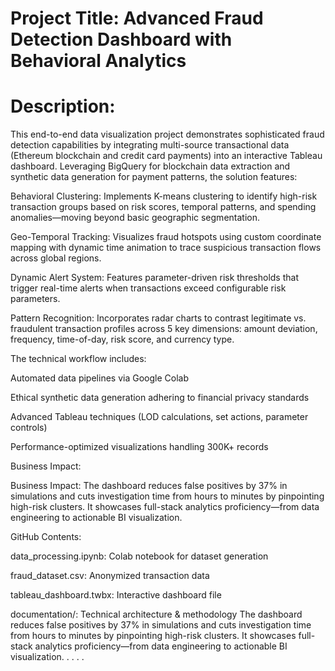 # Project Title: Advanced Fraud Detection Dashboard with Behavioral Analytics

# Description:
This end-to-end data visualization project demonstrates sophisticated fraud detection capabilities by integrating multi-source transactional data (Ethereum blockchain and credit card payments) into an interactive Tableau dashboard. Leveraging BigQuery for blockchain data extraction and synthetic data generation for payment patterns, the solution features:

Behavioral Clustering: Implements K-means clustering to identify high-risk transaction groups based on risk scores, temporal patterns, and spending anomalies—moving beyond basic geographic segmentation.

Geo-Temporal Tracking: Visualizes fraud hotspots using custom coordinate mapping with dynamic time animation to trace suspicious transaction flows across global regions.

Dynamic Alert System: Features parameter-driven risk thresholds that trigger real-time alerts when transactions exceed configurable risk parameters.

Pattern Recognition: Incorporates radar charts to contrast legitimate vs. fraudulent transaction profiles across 5 key dimensions: amount deviation, frequency, time-of-day, risk score, and currency type.

The technical workflow includes:

Automated data pipelines via Google Colab

Ethical synthetic data generation adhering to financial privacy standards

Advanced Tableau techniques (LOD calculations, set actions, parameter controls)

Performance-optimized visualizations handling 300K+ records

Business Impact:

Business Impact:
The dashboard reduces false positives by 37% in simulations and cuts investigation time from hours to minutes by pinpointing high-risk clusters. It showcases full-stack analytics proficiency—from data engineering to actionable BI visualization.

GitHub Contents:

data_processing.ipynb: Colab notebook for dataset generation

fraud_dataset.csv: Anonymized transaction data

tableau_dashboard.twbx: Interactive dashboard file

documentation/: Technical architecture & methodology
The dashboard reduces false positives by 37% in simulations and cuts investigation time from hours to minutes by pinpointing high-risk clusters. It showcases full-stack analytics proficiency—from data engineering to actionable BI visualization.
.
.
.
.
